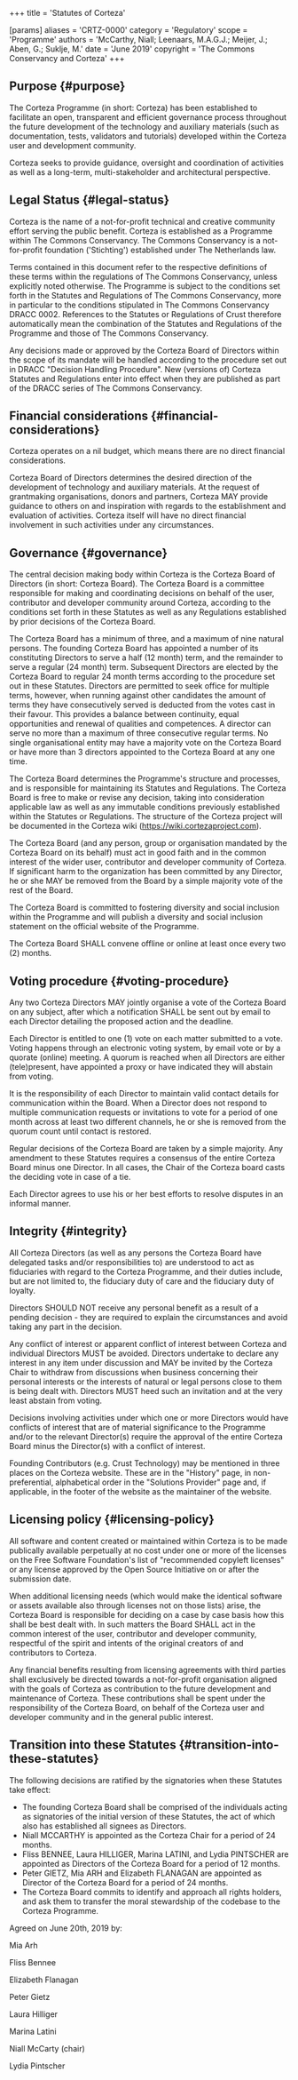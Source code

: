+++
title = 'Statutes of Corteza'

[params]
    aliases = 'CRTZ-0000'
    category = 'Regulatory'
    scope = 'Programme'
    authors = 'McCarthy, Niall; Leenaars, M.A.G.J.; Meijer, J.; Aben, G.; Suklje, M.'
    date = 'June 2019'
    copyright = 'The Commons Conservancy and Corteza'
+++

## Purpose {#purpose}

The Corteza Programme (in short: Corteza) has been established to facilitate an open, transparent and efficient governance process throughout the future development of the technology and auxiliary materials (such as documentation, tests, validators and tutorials) developed within the Corteza user and development community.

Corteza seeks to provide guidance, oversight and coordination of activities as well as a long-term, multi-stakeholder and architectural perspective.

## Legal Status {#legal-status}

Corteza is the name of a not-for-profit technical and creative community effort serving the public benefit. Corteza is established as a Programme within The Commons Conservancy. The Commons Conservancy is a not-for-profit foundation ('Stichting') established under The Netherlands law.

Terms contained in this document refer to the respective definitions of these terms within the regulations of The Commons Conservancy, unless explicitly noted otherwise. The Programme is subject to the conditions set forth in the Statutes and Regulations of The Commons Conservancy, more in particular to the conditions stipulated in The Commons Conservancy DRACC 0002. References to the Statutes or Regulations of Crust therefore automatically mean the combination of the Statutes and Regulations of the Programme and those of The Commons Conservancy.

Any decisions made or approved by the Corteza Board of Directors within the scope of its mandate will be handled according to the procedure set out in DRACC "Decision Handling Procedure". New (versions of) Corteza Statutes and Regulations enter into effect when they are published as part of the DRACC series of The Commons Conservancy.

## Financial considerations {#financial-considerations}

Corteza operates on a nil budget, which means there are no direct financial considerations.

Corteza Board of Directors determines the desired direction of the development of technology and auxiliary materials. At the request of grantmaking organisations, donors and partners, Corteza MAY provide guidance to others on and inspiration with regards to the establishment and evaluation of activities. Corteza itself will have no direct financial involvement in such activities under any circumstances.

## Governance {#governance}

The central decision making body within Corteza is the Corteza Board of Directors (in short: Corteza Board). The Corteza Board is a committee responsible for making and coordinating decisions on behalf of the user, contributor and developer community around Corteza, according to the conditions set forth in these Statutes as well as any Regulations established by prior decisions of the Corteza Board.

The Corteza Board has a minimum of three, and a maximum of nine natural persons. The founding Corteza Board has appointed a number of its constituting Directors to serve a half (12 month) term, and the remainder to serve a regular (24 month) term. Subsequent Directors are elected by the Corteza Board to regular 24 month terms according to the procedure set out in these Statutes. Directors are permitted to seek office for multiple terms, however, when running against other candidates the amount of terms they have consecutively served is deducted from the votes cast in their favour. This provides a balance between continuity, equal opportunities and renewal of qualities and competences. A director can serve no more than a maximum of three consecutive regular terms. No single organisational entity may have a majority vote on the Corteza Board or have more than 3 directors appointed to the Corteza Board at any one time.

The Corteza Board determines the Programme's structure and processes, and is responsible for maintaining its Statutes and Regulations. The Corteza Board is free to make or revise any decision, taking into consideration applicable law as well as any immutable conditions previously established within the Statutes or Regulations. The structure of the Corteza project will be documented in the Corteza wiki (https://wiki.cortezaproject.com).

The Corteza Board (and any person, group or organisation mandated by the Corteza Board on its behalf) must act in good faith and in the common interest of the wider user, contributor and developer community of Corteza. If significant harm to the organization has been committed by any Director, he or she MAY be removed from the Board by a simple majority vote of the rest of the Board.

The Corteza Board is committed to fostering diversity and social inclusion within the Programme and will publish a diversity and social inclusion statement on the official website of the Programme.

The Corteza Board SHALL convene offline or online at least once every two (2) months.

## Voting procedure {#voting-procedure}

Any two Corteza Directors MAY jointly organise a vote of the Corteza Board on any subject, after which a notification SHALL be sent out by email to each Director detailing the proposed action and the deadline.

Each Director is entitled to one (1) vote on each matter submitted to a vote. Voting happens through an electronic voting system, by email vote or by a quorate (online) meeting. A quorum is reached when all Directors are either (tele)present, have appointed a proxy or have indicated they will abstain from voting.

It is the responsibility of each Director to maintain valid contact details for communication within the Board. When a Director does not respond to multiple communication requests or invitations to vote for a period of one month across at least two different channels, he or she is removed from the quorum count until contact is restored.

Regular decisions of the Corteza Board are taken by a simple majority. Any amendment to these Statutes requires a consensus of the entire Corteza Board minus one Director. In all cases, the Chair of the Corteza board casts the deciding vote in case of a tie.

Each Director agrees to use his or her best efforts to resolve disputes in an informal manner.

## Integrity {#integrity}

All Corteza Directors (as well as any persons the Corteza Board have delegated tasks and/or responsibilities to) are understood to act as fiduciaries with regard to the Corteza Programme, and their duties include, but are not limited to, the fiduciary duty of care and the fiduciary duty of loyalty.

Directors SHOULD NOT receive any personal benefit as a result of a pending decision - they are required to explain the circumstances and avoid taking any part in the decision.

Any conflict of interest or apparent conflict of interest between Corteza and individual Directors MUST be avoided. Directors undertake to declare any interest in any item under discussion and MAY be invited by the Corteza Chair to withdraw from discussions when business concerning their personal interests or the interests of natural or legal persons close to them is being dealt with. Directors MUST heed such an invitation and at the very least abstain from voting.

Decisions involving activities under which one or more Directors would have conflicts of interest that are of material significance to the Programme and/or to the relevant Director(s) require the approval of the entire Corteza Board minus the Director(s) with a conflict of interest.

Founding Contributors (e.g. Crust Technology) may be mentioned in three places on the Corteza website. These are in the "History" page, in non-preferential, alphabetical order in the "Solutions Provider" page and, if applicable, in the footer of the website as the maintainer of the website.

## Licensing policy {#licensing-policy}

All software and content created or maintained within Corteza is to be made publically available perpetually at no cost under one or more of the licenses on the Free Software Foundation's list of "recommended copyleft licenses" or any license approved by the Open Source Initiative on or after the submission date.

When additional licensing needs (which would make the identical software or assets available also through licenses not on those lists) arise, the Corteza Board is responsible for deciding on a case by case basis how this shall be best dealt with. In such matters the Board SHALL act in the common interest of the user, contributor and developer community, respectful of the spirit and intents of the original creators of and contributors to Corteza.

Any financial benefits resulting from licensing agreements with third parties shall exclusively be directed towards a not-for-profit organisation aligned with the goals of Corteza as contribution to the future development and maintenance of Corteza. These contributions shall be spent under the responsibility of the Corteza Board, on behalf of the Corteza user and developer community and in the general public interest.

## Transition into these Statutes {#transition-into-these-statutes}

The following decisions are ratified by the signatories when these Statutes take effect:
 * The founding Corteza Board shall be comprised of the individuals acting as signatories of the initial version of these Statutes, the act of which also has established all signees as Directors.
 * Niall MCCARTHY is appointed as the Corteza Chair for a period of 24 months.
 * Fliss BENNEE, Laura HILLIGER, Marina LATINI, and Lydia PINTSCHER are appointed as Directors of the Corteza Board for a period of 12 months.
 * Peter GIETZ, Mia ARH and Elizabeth FLANAGAN are appointed as Director of the Corteza Board for a period of 24 months.
 * The Corteza Board commits to identify and approach all rights holders, and ask them to transfer the moral stewardship of the codebase to the Corteza Programme.

Agreed on June 20th, 2019 by:

Mia Arh

Fliss Bennee

Elizabeth Flanagan

Peter Gietz

Laura Hilliger

Marina Latini

Niall McCarty (chair)

Lydia Pintscher
